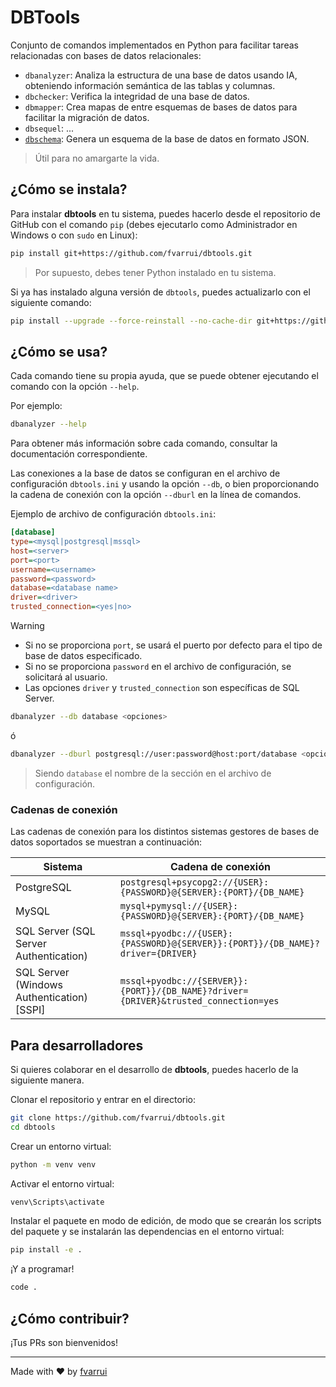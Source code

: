 # DBTools

Conjunto de comandos implementados en Python para facilitar tareas relacionadas con bases de datos relacionales:

- `dbanalyzer`: Analiza la estructura de una base de datos usando IA, obteniendo información semántica de las tablas y columnas.
- `dbchecker`: Verifica la integridad de una base de datos.
- `dbmapper`: Crea mapas de entre esquemas de bases de datos para facilitar la migración de datos.
- `dbsequel`: ...
- [`dbschema`](src/dbschema/README.md): Genera un esquema de la base de datos en formato JSON.

> Útil para no amargarte la vida.

## ¿Cómo se instala?

Para instalar **dbtools** en tu sistema, puedes hacerlo desde el repositorio de GitHub con el comando `pip` (debes ejecutarlo como Administrador en Windows o con `sudo` en Linux):

```bash
pip install git+https://github.com/fvarrui/dbtools.git
```

> Por supuesto, debes tener Python instalado en tu sistema.

Si ya has instalado alguna versión de `dbtools`, puedes actualizarlo con el siguiente comando:

```bash
pip install --upgrade --force-reinstall --no-cache-dir git+https://github.com/fvarrui/dbtools.git
```

## ¿Cómo se usa?

Cada comando tiene su propia ayuda, que se puede obtener ejecutando el comando con la opción `--help`.

Por ejemplo:

```bash
dbanalyzer --help
```

Para obtener más información sobre cada comando, consultar la documentación correspondiente.

Las conexiones a la base de datos se configuran en el archivo de configuración `dbtools.ini` y usando la opción `--db`, o bien proporcionando la cadena de conexión con la opción `--dburl` en la línea de comandos.

Ejemplo de archivo de configuración `dbtools.ini`:

```ini
[database]
type=<mysql|postgresql|mssql>
host=<server>
port=<port>
username=<username>
password=<password>
database=<database name>
driver=<driver>
trusted_connection=<yes|no>
```

> [!WARNING]
> - Si no se proporciona `port`, se usará el puerto por defecto para el tipo de base de datos especificado.
> - Si no se proporciona `password` en el archivo de configuración, se solicitará al usuario.
> - Las opciones `driver` y `trusted_connection` son específicas de SQL Server.

```bash
dbanalyzer --db database <opciones>
```

ó 

```bash
dbanalyzer --dburl postgresql://user:password@host:port/database <opciones>
```

> Siendo `database` el nombre de la sección en el archivo de configuración.

### Cadenas de conexión

Las cadenas de conexión para los distintos sistemas gestores de bases de datos soportados se muestran a continuación:

| Sistema | Cadena de conexión |
|---------|---------------------|
| PostgreSQL | `postgresql+psycopg2://{USER}:{PASSWORD}@{SERVER}:{PORT}/{DB_NAME}` |
| MySQL | `mysql+pymysql://{USER}:{PASSWORD}@{SERVER}:{PORT}/{DB_NAME}` |
| SQL Server (SQL Server Authentication) | `mssql+pyodbc://{USER}:{PASSWORD}@{SERVER}}:{PORT}}/{DB_NAME}?driver={DRIVER}` |
| SQL Server (Windows Authentication) [SSPI] | `mssql+pyodbc://{SERVER}}:{PORT}}/{DB_NAME}?driver={DRIVER}&trusted_connection=yes` |


## Para desarrolladores

Si quieres colaborar en el desarrollo de **dbtools**, puedes hacerlo de la siguiente manera.

Clonar el repositorio y entrar en el directorio:

```bash
git clone https://github.com/fvarrui/dbtools.git
cd dbtools
```

Crear un entorno virtual:

```bash
python -m venv venv
```

Activar el entorno virtual:

```bash
venv\Scripts\activate
```

Instalar el paquete en modo de edición, de modo que se crearán los scripts del paquete y se instalarán las dependencias en el entorno virtual:

```bash
pip install -e .
```

¡Y a programar!

```bash
code .
```

## ¿Cómo contribuir?

¡Tus PRs son bienvenidos!

--- 

Made with ❤️ by [fvarrui](https://github.com/fvarrui)